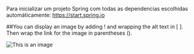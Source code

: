  Para inicializar um projeto Spring com todas as dependencias escolhidas automáticamente: https://start.spring.io
 
 ##You can display an image by adding ! and wrapping the alt text in [ ]. Then wrap the link for the image in parentheses ().
 
![This is an image](https://myoctocat.com/assets/images/base-octocat.svg)

